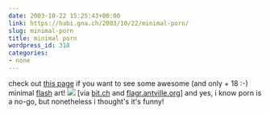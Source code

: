 ```yaml
---
date: 2003-10-22 15:25:43+00:00
link: https://habi.gna.ch/2003/10/22/minimal-porn/
slug: minimal-porn
title: minimal porn
wordpress_id: 318
categories:
- none
---
```


check out [this page](http://www.ecn.org/sexyshock/start.swf) if you want to see some awesome (and only + 18 :-) minimal [flash](http://www.macromedia.com/software/flash/) art!
[![](https://habi.gna.ch/blog/images/minimalporn-tm.jpg)](https://habi.gna.ch/blog/images/minimalporn.gif)
[via [bit.ch](http://bit.ch/) and [flagr.antville.org](http://flagr.antville.org/)]
and yes, i know porn is a no-go, but nonetheless i thought's it's funny!
